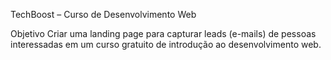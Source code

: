 TechBoost – Curso de Desenvolvimento Web

Objetivo
Criar uma landing page para capturar leads (e-mails) de pessoas interessadas em um curso gratuito de introdução ao desenvolvimento web.